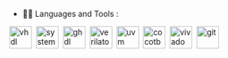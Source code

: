 <!--
**npatsiatzis/npatsiatzis** is a ✨ _special_ ✨ repository because its `README.md` (this file) appears on your GitHub profile.

Here are some ideas to get you started:

- 🔭 I’m currently working on ...
- 🌱 I’m currently learning ...
- 👯 I’m looking to collaborate on ...
- 🤔 I’m looking for help with ...
- 💬 Ask me about ...
- 📫 How to reach me: ...
- 😄 Pronouns: ...
- ⚡ Fun fact: ...
-->

- :man_technologist: Languages and Tools :
<div>
  <img src="https://www.ggateway.tech/wp-content/uploads/2022/02/VHDL-logo.png" title="vhdl" alt="vhdl" width="40" height="40"/>&nbsp;
  <img src="https://cdn.icon-icons.com/icons2/2107/PNG/512/file_type_light_systemverilog_icon_130431.png" title="systemverilog" alt="systemverilog" width="40" height="40"/>&nbsp;
  <img src="https://user-images.githubusercontent.com/6628437/103434277-63521700-4bff-11eb-8596-51629153ab24.png" title="ghdl" alt="ghdl" width="40" height="40"/>&nbsp;
  <img src="https://upload.wikimedia.org/wikipedia/en/9/93/Verilator_logo.png" title="verilator" alt="verilator" width="40" height="40"/>&nbsp;
  <img src="https://uvm.io/images/uvm-logo.svg" title="uvm" alt="uvm" width="40" height="40"/>&nbsp;
  <img src="https://www.cocotb.org/assets/img/cocotb-logo.svg" title="cocotb" alt="cocotb" width="40" height="40"/>&nbsp;
  <img src="https://user-images.githubusercontent.com/56430787/105164182-1afa8a80-5b15-11eb-8ac3-7ae5c9f0e15e.png" title="vivado" alt="vivado" width="40" height="40"/>&nbsp;
  <img src="https://logowik.com/content/uploads/images/git6963.jpg" title="git" alt="git" width="40" height="40"/>&nbsp;
</div>
